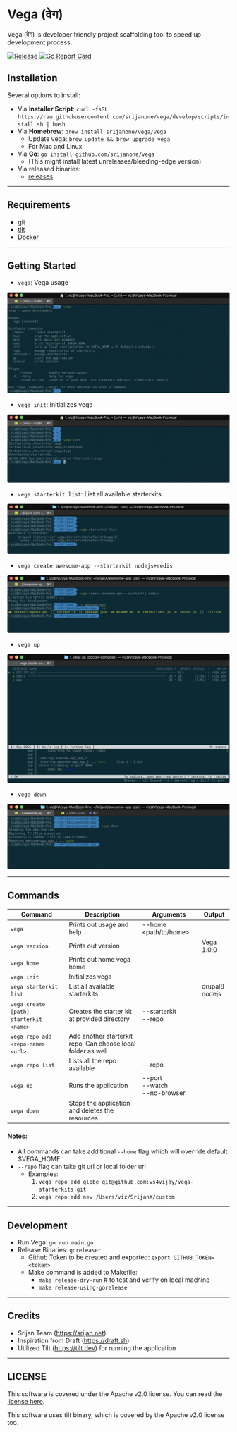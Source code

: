 # Vega (वेग)

Vega (वेग) is developer friendly project scaffolding tool to speed up development process.

[![Release](https://github.com/srijanone/vega/workflows/Release/badge.svg)](https://github.com/srijanone/vega/releases)
[![Go Report Card](https://goreportcard.com/badge/github.com/srijanone/vega)](https://goreportcard.com/report/github.com/srijanone/vega)

## Installation

Several options to install:

- Via **Installer Script**: `curl -fsSL https://raw.githubusercontent.com/srijanone/vega/develop/scripts/install.sh | bash`
- Via **Homebrew**: `brew install srijanone/vega/vega`
  - Update vega: `brew update && brew upgrade vega`
  - For Mac and Linux
- Via **Go**: `go install github.com/srijanone/vega`
  - (This might install latest unreleases/bleeding-edge version)
- Via released binaries:
  - [releases](https://github.com/srijanone/vega/releases)

---

## Requirements

- git
- [tilt](https://docs.tilt.dev/install.html)
- [Docker](https://docs.docker.com/install/)

---

## Getting Started

- `vega`: Vega usage

![vega usage](.screenshots/vega_usage.png)

- `vega init`: Initializes vega

![vega init](.screenshots/vega_init.png)

- `vega starterkit list`: List all available starterkits

![vega starterkit list](.screenshots/vega_starterkit_list.png)

- `vega create awesome-app --starterkit nodejs+redis`

![vega create](.screenshots/vega_create.png)

- `vega up`

![vega down](.screenshots/vega_up.png)

- `vega down`

![vega down](.screenshots/vega_down.png)

---

## Commands

| Command                                      | Description                                                                           | Arguments                                       | Output     |
| -------------------------------------------- | ------------------------------------------------------------------------------------- | ----------------------------------------------- | ---------- |
| `vega`                                         | Prints out usage and help                                                             | \--home <path/to/home>                          |            |
| `vega version`                                 | Prints out version                                                                    |                                                 | Vega 1.0.0 |
| `vega home`                                    | Prints out home vega home                                                             |                                                 |            |
| `vega init`                                    | Initializes vega                                                                      |                                                 |            |
| `vega starterkit list`                         | List all available starterkits                                                        |                                                 | drupal8<br>nodejs    |
| `vega create [path] --starterkit <name>`       | Creates the starter kit at provided directory                                         | \--starterkit <name><br>\--repo <repo>          |            |
| `vega repo add <repo-name> <url>`              | Add another starterkit repo, Can choose local folder as well                          |                                                 |            |
| `vega repo list`                               | Lists all the repo available                                                          | \--repo <repo>                                  |            |
| `vega up`                                      | Runs the application                                                                  | \--port <log-port><br>\--watch<br>\--no-browser |            |
| `vega down`                                    | Stops the application and deletes the resources                                       |                                                 |            |

#### Notes:
- All commands can take additional `--home` flag which will override default $VEGA_HOME
- `--repo` flag can take git url or local folder url
  - Examples:
    1. `vega repo add globe git@github.com:vs4vijay/vega-starterkits.git`
    2. `vega repo add new /Users/viz/SrijanX/custom`

---

## Development

- Run Vega: `go run main.go`
- Release Binaries: `goreleaser`
  - Github Token to be created and exported: `export GITHUB_TOKEN=<token>`
  - Make command is added to Makefile:
    - `make release-dry-run`        # to test and verify on local machine
    - `make release-using-gorelease`

---

## Credits

- Srijan Team (https://srijan.net)
- Inspiration from Draft (https://draft.sh)
- Utilized Tilt (https://tilt.dev) for running the application 

---

## LICENSE

This software is covered under the Apache v2.0 license. You can read the [license here](LICENSE).

This software uses tilt binary, which is covered by the Apache v2.0 license too.